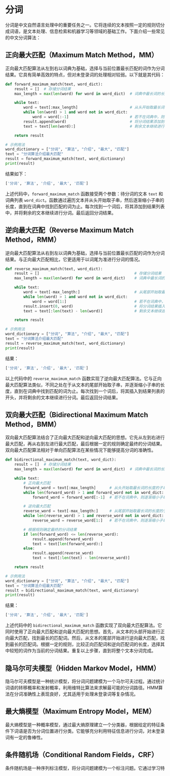 # 分词
分词是中文自然语言处理中的重要任务之一。它将连续的文本按照一定的规则切分成词语，是文本处理、信息检索和机器学习等领域的基础工作。下面介绍一些常见的中文分词算法：

## 正向最大匹配（Maximum Match Method，MM）

正向最大匹配算法从左到右以词典为基础，选择与当前位置最长匹配的词作为分词结果。它具有简单高效的特点，但对未登录词的处理相对较弱。以下就是其代码：

```python
def forward_maximum_match(text, word_dict):
    result = []  # 存储分词结果
    max_length = max(len(word) for word in word_dict)  # 词典中最长词的长度

    while text:
        word = text[:max_length]                       # 从头开始取最长词的长度的子串
        while len(word) > 1 and word not in word_dict:
            word = word[:-1]                           # 若不在词典中，则逐渐缩小子串的长度
        result.append(word)                            # 将分词结果添加到列表中
        text = text[len(word):]                        # 剩余文本继续进行分词

    return result

# 示例用法
word_dictionary = ["分词", "算法", "介绍", "最大", "匹配"]
text = "分词算法介绍最大匹配"
result = forward_maximum_match(text, word_dictionary)
print(result)
```

结果如下：

```python
['分词', '算法', '介绍', '最大', '匹配']
```

上述代码中，`forward_maximum_match` 函数接受两个参数：待分词的文本 `text` 和词典列表 `word_dict`。函数通过遍历文本并从头开始取子串，然后逐渐缩小子串的长度，直到在词典中找到匹配的词为止。每次找到一个词后，将其添加到结果列表中，并将剩余的文本继续进行分词。最后返回分词结果。

##  逆向最大匹配（Reverse Maximum Match Method，RMM）

逆向最大匹配算法从右到左以词典为基础，选择与当前位置最长匹配的词作为分词结果。与正向最大匹配相比，它更适用于以词尾为准进行分词的情况。

```python
def reverse_maximum_match(text, word_dict):
    result = []                                          # 存储分词结果
    max_length = max(len(word) for word in word_dict)    # 词典中最长词的长度

    while text:
        word = text[-max_length:]                        # 从尾部开始取最长词的长度的子串
        while len(word) > 1 and word not in word_dict:
            word = word[1:]                              # 若不在词典中，则逐渐缩小子串的长度
        result.insert(0, word)                           # 将分词结果插入到列表的开头
        text = text[:len(text) - len(word)]              # 剩余文本继续进行分词

    return result

# 示例用法
word_dictionary = ["分词", "算法", "介绍", "最大", "匹配"]
text = "分词算法介绍最大匹配"
result = reverse_maximum_match(text, word_dictionary)
print(result)
```

结果：

```python
['分词', '算法', '介绍', '最大', '匹配']
```

以上代码中的 `reverse_maximum_match` 函数实现了逆向最大匹配算法。它与正向最大匹配算法类似，不同之处在于从文本的尾部开始取子串，并逐渐缩小子串的长度，直到在词典中找到匹配的词为止。每次找到一个词后，将其插入到结果列表的开头，并将剩余的文本继续进行分词。最后返回分词结果。

## 双向最大匹配（Bidirectional Maximum Match Method，BMM）

双向最大匹配算法结合了正向最大匹配和逆向最大匹配的思想。它先从左到右进行最大匹配，再从右到左进行最大匹配，最后根据一定的规则确定最终的分词结果。双向最大匹配算法相对于单向匹配算法在某些情况下能够提高分词的准确性。

```python
def bidirectional_maximum_match(text, word_dict):
    result = []  # 存储分词结果
    max_length = max(len(word) for word in word_dict)  # 词典中最长词的长度

    while text:
        # 正向最大匹配
        forward_word = text[:max_length]      # 从头开始取最长词的长度的子串
        while len(forward_word) > 1 and forward_word not in word_dict:
            forward_word = forward_word[:-1]  # 若不在词典中，则逐渐缩小子串的长度

        # 逆向最大匹配
        reverse_word = text[-max_length:]     # 从尾部开始取最长词的长度的子串
        while len(reverse_word) > 1 and reverse_word not in word_dict:
            reverse_word = reverse_word[1:]   # 若不在词典中，则逐渐缩小子串的长度

        # 根据规则确定最终的分词结果
        if len(forward_word) <= len(reverse_word):
            result.append(forward_word)
            text = text[len(forward_word):]
        else:
            result.append(reverse_word)
            text = text[:len(text) - len(reverse_word)]

    return result

# 示例用法
word_dictionary = ["分词", "算法", "介绍", "最大", "匹配"]
text = "分词算法介绍最大匹配"
result = bidirectional_maximum_match(text, word_dictionary)
print(result)
```

结果：

```python
['分词', '算法', '介绍', '最大', '匹配']
```

上述代码中的 `bidirectional_maximum_match` 函数实现了双向最大匹配算法。它同时使用了正向最大匹配和逆向最大匹配的思想。首先，从文本的头部开始进行正向最大匹配，找到最长的匹配词。然后，从文本的尾部开始进行逆向最大匹配，找到最长的匹配词。根据一定的规则，比较正向匹配词和逆向匹配词的长度，选择其中较短的词作为当前的分词结果。重复以上步骤，直到将整个文本分词完成。

## 隐马尔可夫模型（Hidden Markov Model，HMM）

隐马尔可夫模型是一种统计模型，将分词问题建模为一个马尔可夫过程。通过统计词语的转移概率和发射概率，利用维特比算法来求解最可能的分词路径。HMM算法在分词准确性上表现良好，尤其适用于处理未登录词等复杂情况。

## 最大熵模型（Maximum Entropy Model，MEM）

最大熵模型是一种概率模型，通过最大熵原理建立一个分类器，根据给定的特征条件下词语是否为分词位置进行分类。它能够充分利用特征信息进行分词，对未登录词有一定的鲁棒性。

## 条件随机场（Conditional Random Fields，CRF）

条件随机场是一种序列标注模型，将分词问题建模为一个标注问题。它通过学习特
